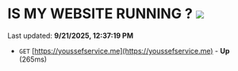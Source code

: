 # IS MY WEBSITE RUNNING ? [![](https://img.shields.io/static/v1?label=Sponsor&message=%E2%9D%A4&logo=GitHub&color=%23fe8e86)](https://github.com/sponsors/Youssef-Lehmam)

Last updated: **9/21/2025, 12:37:19 PM**

- `GET` [https://youssefservice.me](https://youssefservice.me) - **Up** (265ms)
